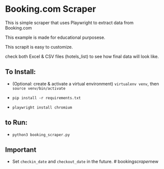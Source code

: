 # Booking.com Scraper

This is simple scraper that uses Playwright to extract data from Booking.com

This example is made for educational purposese.

This scrapit is easy to customize.

check both Excel & CSV files (hotels_list) to see how final data will look like. 

## To Install:
- (Optional: create & activate a virtual environment) `virtualenv venv`, then `source venv/bin/activate`

- `pip install -r requirements.txt`
- `playwright install chromium`

## to Run:
- `python3 booking_scraper.py` 

## Important 
- Set `checkin_date` and  `checkout_date` in the future. 
#   b o o k i n g _ s c r a p e r _ n e w  
 